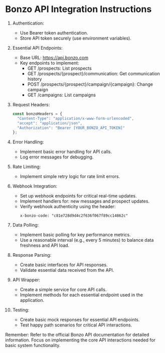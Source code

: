 # Bonzo API Integration Instructions

1. Authentication:
   - Use Bearer token authentication.
   - Store API token securely (use environment variables).

2. Essential API Endpoints:
   - Base URL: https://api.bonzo.com
   - Key endpoints to implement:
     - GET /prospects: List prospects
     - GET /prospects/{prospect}/communication: Get communication history
     - POST /prospects/{prospect}/campaign/{campaign}: Change campaign
     - GET /campaigns: List campaigns

3. Request Headers:
   ```typescript
   const bonzoHeaders = {
     "Content-Type": "application/x-www-form-urlencoded",
     "accept": "application/json",
     "Authorization": "Bearer [YOUR_BONZO_API_TOKEN]"
   };
   ```

4. Error Handling:
   - Implement basic error handling for API calls.
   - Log error messages for debugging.

5. Rate Limiting:
   - Implement simple retry logic for rate limit errors.

6. Webhook Integration:
   - Set up webhook endpoints for critical real-time updates.
   - Implement handlers for: new messages and prospect updates.
   - Verify webhook authenticity using the header:
     ```
     x-bonzo-code: "c81e728d9d4c2f636f067f89cc14862c"
     ```

7. Data Polling:
   - Implement basic polling for key performance metrics.
   - Use a reasonable interval (e.g., every 5 minutes) to balance data freshness and API load.

8. Response Parsing:
   - Create basic interfaces for API responses.
   - Validate essential data received from the API.

9. API Wrapper:
   - Create a simple service for core API calls.
   - Implement methods for each essential endpoint used in the application.

10. Testing:
    - Create basic mock responses for essential API endpoints.
    - Test happy path scenarios for critical API interactions.

Remember: Refer to the official Bonzo API documentation for detailed information. Focus on implementing the core API interactions needed for basic system functionality.
